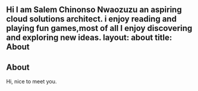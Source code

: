 Hi I am Salem Chinonso Nwaozuzu an aspiring cloud solutions architect. 
i enjoy reading and playing fun games,most of all I enjoy discovering and exploring new ideas.
layout: about
title: About
---

## About

Hi, nice to meet you.
